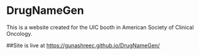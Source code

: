 # DrugNameGen

This is a website created for the UIC booth in American Society of Clinical Oncology. 

##Site is live at https://gunashreec.github.io/DrugNameGen/
